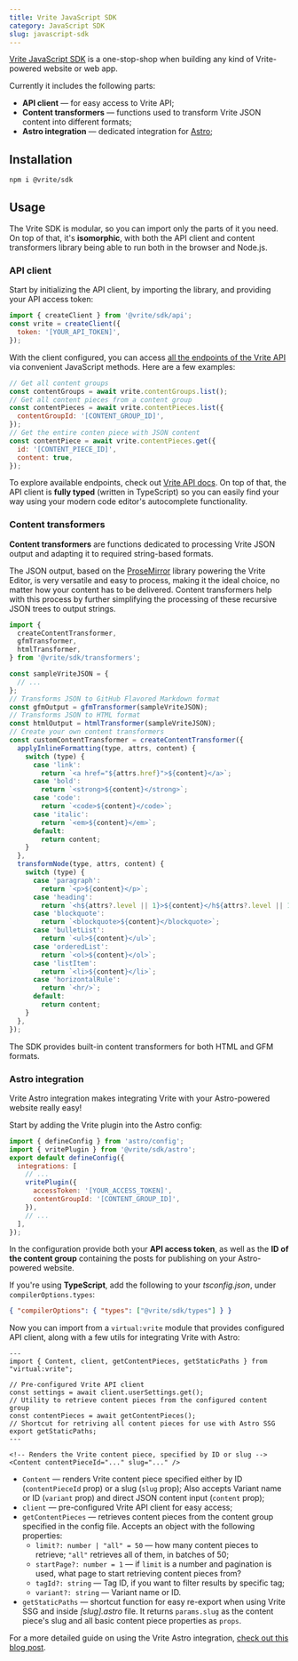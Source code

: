 ```yaml
---
title: Vrite JavaScript SDK
category: JavaScript SDK
slug: javascript-sdk
---
```


[Vrite JavaScript SDK](https://github.com/vriteio/vrite/tree/main/packages/sdk/javascript) is a one-stop-shop when building any kind of Vrite-powered website or web app.

Currently it includes the following parts:

- **API client** — for easy access to Vrite API;
- **Content transformers** — functions used to transform Vrite JSON content into different formats;
- **Astro integration** — dedicated integration for [Astro](<%5Bhttps://astro.build/%5D(https://astro.build/)>);

## Installation

```shell
npm i @vrite/sdk
```

## Usage

The Vrite SDK is modular, so you can import only the parts of it you need. On top of that, it's **isomorphic**, with both the API client and content transformers library being able to run both in the browser and Node.js.

### API client

Start by initializing the API client, by importing the library, and providing your API access token:

```javascript
import { createClient } from '@vrite/sdk/api';
const vrite = createClient({
  token: '[YOUR_API_TOKEN]',
});
```

With the client configured, you can access [all the endpoints of the Vrite API](https://generator.swagger.io/?url=https://api.vrite.io/swagger.json) via convenient JavaScript methods. Here are a few examples:

```javascript
// Get all content groups
const contentGroups = await vrite.contentGroups.list();
// Get all content pieces from a content group
const contentPieces = await vrite.contentPieces.list({
  contentGroupId: '[CONTENT_GROUP_ID]',
});
// Get the entire conten piece with JSON content
const contentPiece = await vrite.contentPieces.get({
  id: '[CONTENT_PIECE_ID]',
  content: true,
});
```

To explore available endpoints, check out [Vrite API docs](https://generator.swagger.io/?url=https://api.vrite.io/swagger.json). On top of that, the API client is **fully typed** (written in TypeScript) so you can easily find your way using your modern code editor's autocomplete functionality.

### Content transformers

**Content transformers** are functions dedicated to processing Vrite JSON output and adapting it to required string-based formats.

The JSON output, based on the [ProseMirror](https://prosemirror.net/) library powering the Vrite Editor, is very versatile and easy to process, making it the ideal choice, no matter how your content has to be delivered. Content transformers help with this process by further simplifying the processing of these recursive JSON trees to output strings.

```javascript
import {
  createContentTransformer,
  gfmTransformer,
  htmlTransformer,
} from '@vrite/sdk/transformers';

const sampleVriteJSON = {
  // ...
};
// Transforms JSON to GitHub Flavored Markdown format
const gfmOutput = gfmTransformer(sampleVriteJSON);
// Transforms JSON to HTML format
const htmlOutput = htmlTransformer(sampleVriteJSON);
// Create your own content transformers
const customContentTransformer = createContentTransformer({
  applyInlineFormatting(type, attrs, content) {
    switch (type) {
      case 'link':
        return `<a href="${attrs.href}">${content}</a>`;
      case 'bold':
        return `<strong>${content}</strong>`;
      case 'code':
        return `<code>${content}</code>`;
      case 'italic':
        return `<em>${content}</em>`;
      default:
        return content;
    }
  },
  transformNode(type, attrs, content) {
    switch (type) {
      case 'paragraph':
        return `<p>${content}</p>`;
      case 'heading':
        return `<h${attrs?.level || 1}>${content}</h${attrs?.level || 1}>`;
      case 'blockquote':
        return `<blockquote>${content}</blockquote>`;
      case 'bulletList':
        return `<ul>${content}</ul>`;
      case 'orderedList':
        return `<ol>${content}</ol>`;
      case 'listItem':
        return `<li>${content}</li>`;
      case 'horizontalRule':
        return `<hr/>`;
      default:
        return content;
    }
  },
});
```

The SDK provides built-in content transformers for both HTML and GFM formats.

### Astro integration

Vrite Astro integration makes integrating Vrite with your Astro-powered website really easy!

Start by adding the Vrite plugin into the Astro config:

```javascript
import { defineConfig } from 'astro/config';
import { vritePlugin } from '@vrite/sdk/astro';
export default defineConfig({
  integrations: [
    // ...
    vritePlugin({
      accessToken: '[YOUR_ACCESS_TOKEN]',
      contentGroupId: '[CONTENT_GROUP_ID]',
    }),
    // ...
  ],
});
```

In the configuration provide both your **API access token**, as well as the **ID of the content group** containing the posts for publishing on your Astro-powered website.

If you're using **TypeScript**, add the following to your _tsconfig.json_, under `compilerOptions.types`:

```json
{ "compilerOptions": { "types": ["@vrite/sdk/types"] } }
```

Now you can import from a `virtual:vrite` module that provides configured API client, along with a few utils for integrating Vrite with Astro:

```astro
---
import { Content, client, getContentPieces, getStaticPaths } from "virtual:vrite";

// Pre-configured Vrite API client
const settings = await client.userSettings.get();
// Utility to retrieve content pieces from the configured content group
const contentPieces = await getContentPieces();
// Shortcut for retriving all content pieces for use with Astro SSG
export getStaticPaths;
---

<!-- Renders the Vrite content piece, specified by ID or slug -->
<Content contentPieceId="..." slug="..." />
```

- `Content` — renders Vrite content piece specified either by ID (`contentPieceId` prop) or a slug (`slug` prop); Also accepts Variant name or ID (`variant` prop) and direct JSON content input (`content` prop);
- `client` — pre-configured Vrite API client for easy access;
- `getContentPieces` — retrieves content pieces from the content group specified in the config file. Accepts an object with the following properties:
  - `limit?: number | "all" = 50` — how many content pieces to retrieve; `"all"` retrieves all of them, in batches of 50;
  - `startPage?: number = 1` — if `limit` is a number and pagination is used, what page to start retrieving content pieces from?
  - `tagId?: string` — Tag ID, if you want to filter results by specific tag;
  - `variant?: string` — Variant name or ID.
- `getStaticPaths` — shortcut function for easy re-export when using Vrite SSG and inside _[slug].astro_ file. It returns `params.slug` as the content piece's slug and all basic content piece properties as `props`.

For a more detailed guide on using the Vrite Astro integration, [check out this blog post](https://vrite.io/blog/start-programming-blog-in-minutes-with-astro-and-vrite/).